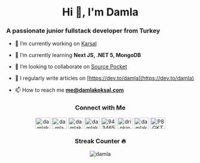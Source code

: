 <h1 align="center">Hi 👋, I'm Damla</h1>
<h3>A passionate junior fullstack developer from Turkey</h3>

- 🔭 I’m currently working on [Karsal](https://github.com/damla/karsal)

- 🌱 I’m currently learning **Next JS, .NET 5, MongoDB**

- 👯 I’m looking to collaborate on [Source Pocket](https://github.com/sdtrdev/source-pocket)

- 📝 I regularly write articles on [https://dev.to/damla](https://dev.to/damla)

- 📫 How to reach me **me@damlakoksal.com**
<p>

<h3 align="center">Connect with Me</h3>
<p align="center">
<a href="https://codepen.io/damlakoksal" target="blank"><img align="center" src="https://cdn.jsdelivr.net/npm/simple-icons@3.0.1/icons/codepen.svg" alt="damlakoksal" height="30" width="40" /></a>
<a href="https://dev.to/damla" target="blank"><img align="center" src="https://cdn.jsdelivr.net/npm/simple-icons@3.0.1/icons/dev-dot-to.svg" alt="damla" height="30" width="40" /></a>
<a href="https://twitter.com/damlakoksal" target="blank"><img align="center" src="https://cdn.jsdelivr.net/npm/simple-icons@3.0.1/icons/twitter.svg" alt="damlakoksal" height="30" width="40" /></a>
<a href="https://linkedin.com/in/damlakoksal" target="blank"><img align="center" src="https://cdn.jsdelivr.net/npm/simple-icons@3.0.1/icons/linkedin.svg" alt="damlakoksal" height="30" width="40" /></a>
<a href="https://stackoverflow.com/users/9434655" target="blank"><img align="center" src="https://cdn.jsdelivr.net/npm/simple-icons@3.0.1/icons/stackoverflow.svg" alt="9434655" height="30" width="40" /></a>
<a href="https://instagram.com/drinkingmyjava" target="blank"><img align="center" src="https://cdn.jsdelivr.net/npm/simple-icons@3.0.1/icons/instagram.svg" alt="drinkingmyjava" height="30" width="40" /></a>
<a href="https://www.hackerrank.com/damlakoksal" target="blank"><img align="center" src="https://cdn.jsdelivr.net/npm/simple-icons@3.0.1/icons/hackerrank.svg" alt="damlakoksal" height="30" width="40" /></a>
<a href="https://discord.gg/P8GKTFp" target="blank"><img align="center" src="https://cdn.jsdelivr.net/npm/simple-icons@3.0.1/icons/discord.svg" alt="P8GKTFp" height="30" width="40" /></a>
</p>

<h3 align="center">Streak Counter 🔥</h3>
<p align="center"><img align="center" src="https://github-readme-streak-stats.herokuapp.com/?user=damla&" alt="damla" /></p>

